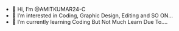 - 👋 Hi, I’m @AMITKUMAR24-C
- 👀 I’m interested in Coding, Graphic Design, Editing and SO ON...
- 🌱 I’m currently learning Coding But Not Much Learn Due To....

<!---
AMITKUMAR24-C/AMITKUMAR24-C is a ✨ special ✨ repository because its `README.md` (this file) appears on your GitHub profile.
You can click the Preview link to take a look at your changes.
--->
